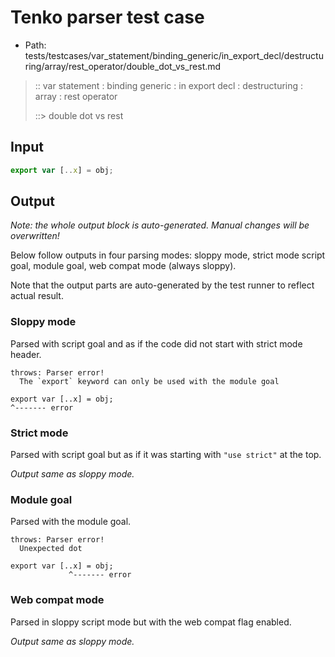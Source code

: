 # Tenko parser test case

- Path: tests/testcases/var_statement/binding_generic/in_export_decl/destructuring/array/rest_operator/double_dot_vs_rest.md

> :: var statement : binding generic : in export decl : destructuring : array : rest operator
>
> ::> double dot vs rest

## Input


`````js
export var [..x] = obj;
`````

## Output

_Note: the whole output block is auto-generated. Manual changes will be overwritten!_

Below follow outputs in four parsing modes: sloppy mode, strict mode script goal, module goal, web compat mode (always sloppy).

Note that the output parts are auto-generated by the test runner to reflect actual result.

### Sloppy mode

Parsed with script goal and as if the code did not start with strict mode header.

`````
throws: Parser error!
  The `export` keyword can only be used with the module goal

export var [..x] = obj;
^------- error
`````

### Strict mode

Parsed with script goal but as if it was starting with `"use strict"` at the top.

_Output same as sloppy mode._

### Module goal

Parsed with the module goal.

`````
throws: Parser error!
  Unexpected dot

export var [..x] = obj;
             ^------- error
`````


### Web compat mode

Parsed in sloppy script mode but with the web compat flag enabled.

_Output same as sloppy mode._
